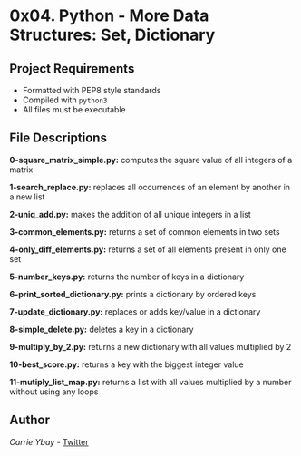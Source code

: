 # 0x04. Python - More Data Structures: Set, Dictionary
## Project Requirements
- Formatted with PEP8 style standards
- Compiled with `python3`
- All files must be executable

## File Descriptions
**0-square_matrix_simple.py:** computes the square value of all integers of a matrix

**1-search_replace.py:** replaces all occurrences of an element by another in a new list

**2-uniq_add.py:** makes the addition of all unique integers in a list

**3-common_elements.py:** returns a set of common elements in two sets

**4-only_diff_elements.py:** returns a set of all elements present in only one set

**5-number_keys.py:** returns the number of keys in a dictionary

**6-print_sorted_dictionary.py:** prints a dictionary by ordered keys

**7-update_dictionary.py:** replaces or adds key/value in a dictionary

**8-simple_delete.py:** deletes a key in a dictionary

**9-multiply_by_2.py:** returns a new dictionary with all values multiplied by 2

**10-best_score.py:** returns a key with the biggest integer value

**11-mutiply_list_map.py:** returns a list with all values multiplied by a number without using any loops

## Author
*Carrie Ybay* - [Twitter](http://twitter.com/hicarrie_)